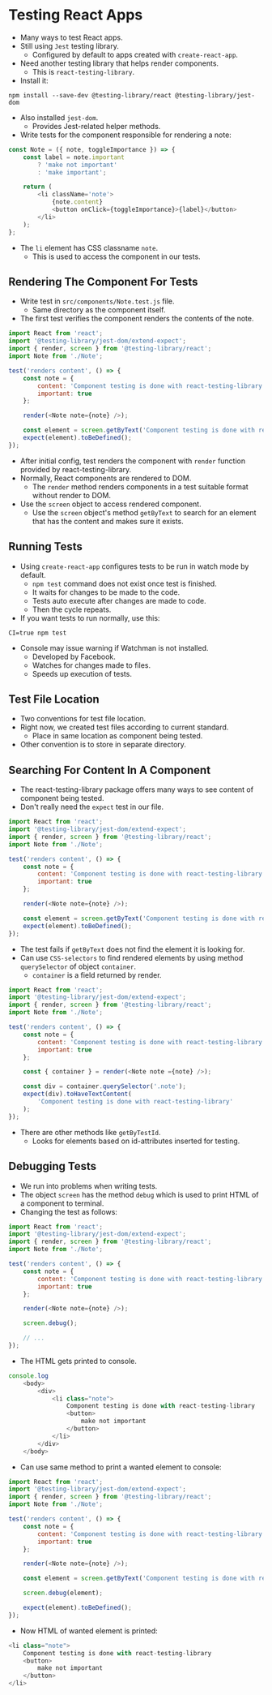 # Testing React Apps
- Many ways to test React apps.
- Still using `Jest` testing library.
    - Configured by default to apps created with `create-react-app`.
- Need another testing library that helps render components.
    - This is `react-testing-library`.
- Install it:
```
npm install --save-dev @testing-library/react @testing-library/jest-dom
```
- Also installed `jest-dom`.
    - Provides Jest-related helper methods.
- Write tests for the component responsible for rendering a note:
```javascript
const Note = ({ note, toggleImportance }) => {
    const label = note.important
        ? 'make not important'
        : 'make important';

    return (
        <li className='note'>
            {note.content}
            <button onClick={toggleImportance}>{label}</button>
        </li>
    );
};
```
- The `li` element has CSS classname `note`.
    - This is used to access the component in our tests.


## Rendering The Component For Tests
- Write test in `src/components/Note.test.js` file.
    - Same directory as the component itself.
- The first test verifies the component renders the contents of the note.
```javascript
import React from 'react';
import '@testing-library/jest-dom/extend-expect';
import { render, screen } from '@testing-library/react';
import Note from './Note';

test('renders content', () => {
    const note = {
        content: 'Component testing is done with react-testing-library',
        important: true
    };

    render(<Note note={note} />);

    const element = screen.getByText('Component testing is done with react-testing-library');
    expect(element).toBeDefined();
});
```
- After initial config, test renders the component with `render` function provided by react-testing-library.
- Normally, React components are rendered to DOM.
    - The `render` method renders components in a test suitable format without render to DOM.
- Use the `screen` object to access rendered component.
    - Use the `screen` object's method `getByText` to search for an element that has the content and makes sure it exists.


## Running Tests
- Using `create-react-app` configures tests to be run in watch mode by default.
    - `npm test` command does not exist once test is finished.
    - It waits for changes to be made to the code.
    - Tests auto execute after changes are made to code.
    - Then the cycle repeats.
- If you want tests to run normally, use this:
```
CI=true npm test
```
- Console may issue warning if Watchman is not installed.
    - Developed by Facebook.
    - Watches for changes made to files.
    - Speeds up execution of tests.


## Test File Location
- Two conventions for test file location.
- Right now, we created test files according to current standard.
    - Place in same location as component being tested.
- Other convention is to store in separate directory.


## Searching For Content In A Component
- The react-testing-library package offers many ways to see content of component being tested.
- Don't really need the `expect` test in our file.
```javascript
import React from 'react';
import '@testing-library/jest-dom/extend-expect';
import { render, screen } from '@testing-library/react';
import Note from './Note';

test('renders content', () => {
    const note = {
        content: 'Component testing is done with react-testing-library',
        important: true
    };

    render(<Note note={note} />);

    const element = screen.getByText('Component testing is done with react-testing-library');
    expect(element).toBeDefined();
});
```
- The test fails if `getByText` does not find the element it is looking for.
- Can use `CSS-selectors` to find rendered elements by using method `querySelector` of object `container`.
    - `container` is a field returned by render.
```javascript
import React from 'react';
import '@testing-library/jest-dom/extend-expect';
import { render, screen } from '@testing-library/react';
import Note from './Note';

test('renders content', () => {
    const note = {
        content: 'Component testing is done with react-testing-library',
        important: true
    };

    const { container } = render(<Note note ={note} />);

    const div = container.querySelector('.note');
    expect(div).toHaveTextContent(
        'Component testing is done with react-testing-library'
    );
});
```
- There are other methods like `getByTestId`.
    - Looks for elements based on id-attributes inserted for testing.


## Debugging Tests
- We run into problems when writing tests.
- The object `screen` has the method `debug` which is used to print HTML of a component to terminal.
- Changing the test as follows:
```javascript
import React from 'react';
import '@testing-library/jest-dom/extend-expect';
import { render, screen } from '@testing-library/react';
import Note from './Note';

test('renders content', () => {
    const note = {
        content: 'Component testing is done with react-testing-library',
        important: true
    };

    render(<Note note={note} />);

    screen.debug();

    // ...
});
```
- The HTML gets printed to console.
```javascript
console.log
    <body>
        <div>
            <li class="note">
                Component testing is done with react-testing-library
                <button>
                    make not important
                </button>
            </li>
        </div>
    </body>
```
- Can use same method to print a wanted element to console:
```javascript
import React from 'react';
import '@testing-library/jest-dom/extend-expect';
import { render, screen } from '@testing-library/react';
import Note from './Note';

test('renders content', () => {
    const note = {
        content: 'Component testing is done with react-testing-library',
        important: true
    };

    render(<Note note={note} />);

    const element = screen.getByText('Component testing is done with react-testing-library');

    screen.debug(element);

    expect(element).toBeDefined();
});
```
- Now HTML of wanted element is printed:
```javascript
<li class="note">
    Component testing is done with react-testing-library
    <button>
        make not important
    </button>
</li>
```



